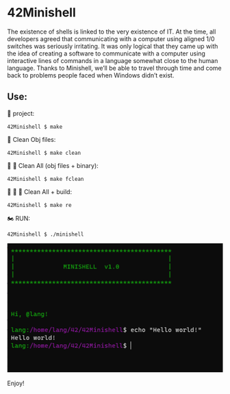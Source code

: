 # 42Minishell
The existence of shells is linked to the very existence of IT. At the time, all developers agreed that communicating with a computer using aligned 1/0 switches was seriously irritating. It was only logical that they came up with the idea of creating a software to communicate with a computer using interactive lines of commands in a language somewhat close to the human language. Thanks to Minishell, we’ll be able to travel through time and come back to problems people faced when Windows didn’t exist.

## Use:

🚧 project:<br/>
```
42Minishell $ make
```
🚿 Clean Obj files:<br/>
```
42Minishell $ make clean
```
🚿 🚿 Clean All (obj files + binary):<br/>
```
42Minishell $ make fclean
```
🚿 🚿 🚧 Clean All + build:<br/>
```
42Minishell $ make re
```
🏍 RUN:<br/>
```
42Minishell $ ./minishell
```

![mini](./mini.png)

Enjoy!<br/>
